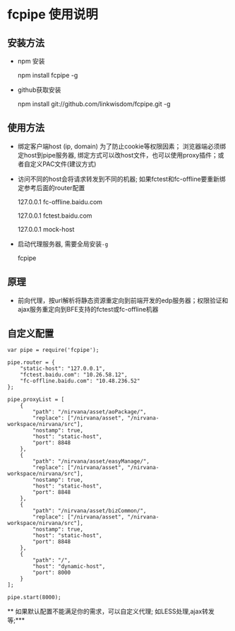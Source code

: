
# fcpipe 使用说明

## 安装方法
 * npm 安装

    npm install fcpipe -g

 * github获取安装

    npm install git://github.com/linkwisdom/fcpipe.git -g


## 使用方法
 * 绑定客户端host (ip, domain) 为了防止cookie等权限因素；
 浏览器端必须绑定host到pipe服务器, 绑定方式可以改host文件，也可以使用proxy插件；或者自定义PAC文件(建议方式)
 * 访问不同的host会将请求转发到不同的机器; 如果fctest和fc-offline要重新绑定参考后面的router配置

    127.0.0.1 fc-offline.baidu.com

    127.0.0.1 fctest.baidu.com

    127.0.0.1 mock-host

 * 启动代理服务器, 需要全局安装`-g`

    fcpipe

 
 ## 原理

* 前向代理，按url解析将静态资源重定向到前端开发的edp服务器；权限验证和ajax服务重定向到BFE支持的fctest或fc-offline机器

## 自定义配置

    var pipe = require('fcpipe');

    pipe.router = {
        "static-host": "127.0.0.1",
        "fctest.baidu.com": "10.26.58.12",
        "fc-offline.baidu.com": "10.48.236.52"
    };

    pipe.proxyList = [
        {
            "path": "/nirvana/asset/aoPackage/",
            "replace": ["/nirvana/asset", "/nirvana-workspace/nirvana/src"],
            "nostamp": true,
            "host": "static-host",
            "port": 8848
        },
        {
            "path": "/nirvana/asset/easyManage/",
            "replace": ["/nirvana/asset", "/nirvana-workspace/nirvana/src"],
            "nostamp": true,
            "host": "static-host",
            "port": 8848
        },
        {
            "path": "/nirvana/asset/bizCommon/",
            "replace": ["/nirvana/asset", "/nirvana-workspace/nirvana/src"],
            "nostamp": true,
            "host": "static-host",
            "port": 8848
        },
        {
            "path": "/",
            "host": "dynamic-host",
            "port": 8000
        }
    ];

    pipe.start(8000);

** 如果默认配置不能满足你的需求，可以自定义代理; 如LESS处理,ajax转发等;***
